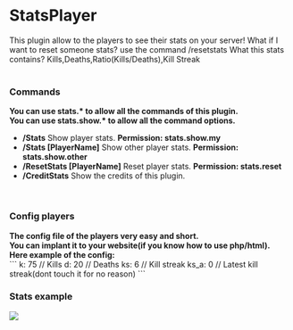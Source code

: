 <h1>StatsPlayer</h1>
This plugin allow to the players to see their stats on your server!
What if I want to reset someone stats? use the command /resetstats
What this stats contains? Kills,Deaths,Ratio(Kills/Deaths),Kill Streak
<br><br>
<b><h3>Commands</h3></b>
<b>You can use stats.* to allow all the commands of this plugin.<br>
You can use stats.show.* to allow all the command options.<br></b>
<ul>
<li><b>/Stats</b> Show player stats. <b>Permission: stats.show.my</b></li>
<li><b>/Stats [PlayerName]</b> Show other player stats. <b>Permission: stats.show.other</b></li>
<li><b>/ResetStats [PlayerName]</b> Reset player stats. <b>Permission: stats.reset</b></li>
<li><b>/CreditStats</b> Show the credits of this plugin.</li>
</ul><br>
<b><h3>Config players</h3></b>
<b>The config file of the players very easy and short.<br>
You can implant it to your website(if you know how to use php/html).<br>
Here example of the config:</b><br>
```
k: 75 // Kills
d: 20 // Deaths
ks: 6 // Kill streak
ks_a: 0 // Latest kill streak(dont touch it for no reason)
```
<b><h3>Stats example</h3></b>
<img src="http://oi60.tinypic.com/2vttkd1.jpg" />

